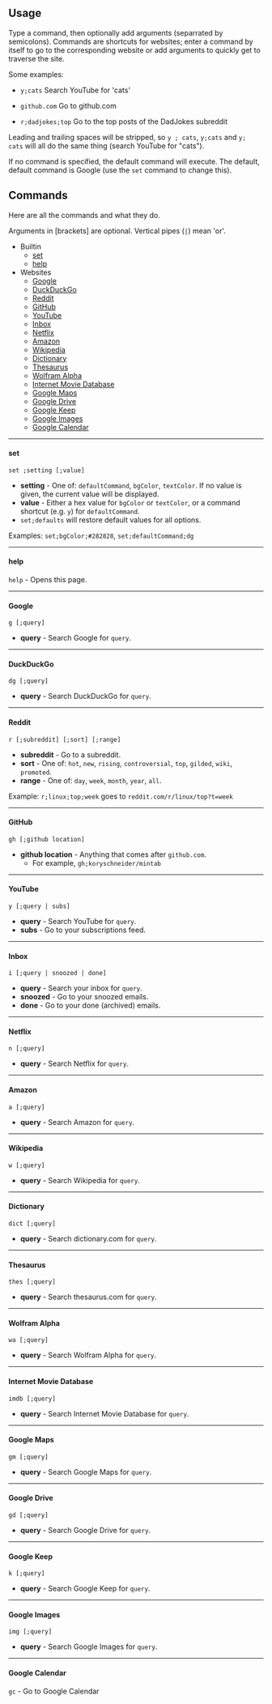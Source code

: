 ## Usage

Type a command, then optionally add arguments (separrated by semicolons). Commands are shortcuts for websites; enter a command by itself to go to the corresponding website or add arguments to quickly get to traverse the site.

Some examples:

 - `y;cats` Search YouTube for 'cats'
 
 - `github.com` Go to github.com

 - `r;dadjokes;top` Go to the top posts of the DadJokes subreddit

Leading and trailing spaces will be stripped, so `y ; cats`, `y;cats` and `y; cats` will all do the same
thing (search YouTube for "cats").

If no command is specified, the default command will execute. The default, default command is Google
(use the `set` command to change this).

## Commands

Here are all the commands and what they do.

Arguments in [brackets] are optional. Vertical pipes (`|`) mean 'or'.

 - Builtin
   - [set](#set)
   - [help](#help)
 - Websites
   - [Google](#google)
   - [DuckDuckGo](#duckduckgo)
   - [Reddit](#reddit)
   - [GitHub](#github)
   - [YouTube](#youtube)
   - [Inbox](#inbox)
   - [Netflix](#netflix)
   - [Amazon](#amazon)
   - [Wikipedia](#wikipedia)
   - [Dictionary](#dictionary)
   - [Thesaurus](#thesaurus)
   - [Wolfram Alpha](#wolfram-alpha)
   - [Internet Movie Database](#internet-movie-database)
   - [Google Maps](#google-maps)
   - [Google Drive](#google-drive)
   - [Google Keep](#google-keep)
   - [Google Images](#google-images)
   - [Google Calendar](#google-calendar)

---

#### set
`set ;setting [;value]`

 - **setting** - One of: `defaultCommand`, `bgColor`, `textColor`. If no value
   is given, the current value will be displayed.
 - **value** - Either a hex value for `bgColor` or `textColor`, or a command
   shortcut (e.g. `y`) for `defaultCommand`.
 - `set;defaults` will restore default values for all options.

Examples: `set;bgColor;#282828`, `set;defaultCommand;dg`

---

#### help
`help` - Opens this page.


---

#### Google
`g [;query]`

 - **query** - Search Google for `query`.


---

#### DuckDuckGo
`dg [;query]`

 - **query** - Search DuckDuckGo for `query`.


---

#### Reddit
`r [;subreddit] [;sort] [;range]`

 - **subreddit** - Go to a subreddit.
 - **sort** - One of: `hot`, `new`, `rising`, `controversial`, `top`, `gilded`,
 `wiki`, `promoted`.
  - **range** - One of: `day`, `week`, `month`, `year`, `all`.

Example: `r;linux;top;week` goes to `reddit.com/r/linux/top?t=week`


---

#### GitHub
`gh [;github location]`

 - **github location** - Anything that comes after `github.com`.
   - For example, `gh;koryschneider/mintab`


---

#### YouTube
`y [;query | subs]`

 - **query** - Search YouTube for `query`.
 - **subs** - Go to your subscriptions feed.


---

#### Inbox
`i [;query | snoozed | done]`

 - **query** - Search your inbox for `query`.
 - **snoozed** - Go to your snoozed emails.
 - **done** - Go to your done (archived) emails.


---

#### Netflix
`n [;query]`

 - **query** - Search Netflix for `query`.

---

#### Amazon
`a [;query]`

 - **query** - Search Amazon for `query`.

---

#### Wikipedia
`w [;query]`

 - **query** - Search Wikipedia for `query`.

---

#### Dictionary
`dict [;query]`

 - **query** - Search dictionary.com for `query`.

---

#### Thesaurus
`thes [;query]`

 - **query** - Search thesaurus.com for `query`.

---

#### Wolfram Alpha
`wa [;query]`

 - **query** - Search Wolfram Alpha for `query`.

---

#### Internet Movie Database
`imdb [;query]`

 - **query** - Search Internet Movie Database for `query`.

---

#### Google Maps
`gm [;query]`

 - **query** - Search Google Maps for `query`.

---

#### Google Drive
`gd [;query]`

 - **query** - Search Google Drive for `query`.

---

#### Google Keep
`k [;query]`

 - **query** - Search Google Keep for `query`.

---

#### Google Images
`img [;query]`

 - **query** - Search Google Images for `query`.

---

#### Google Calendar
`gc` - Go to Google Calendar
